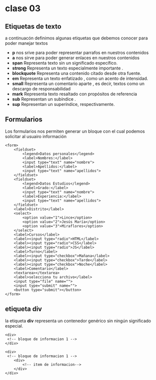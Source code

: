 # clase 03	


## Etiquetas de texto
a continuacón definimos algunas etiquetas que debemos conocer para poder manejar textos

* **p**  nos srive para poder representar parrafos en nuestros contenidos
* **a** nos sirve para poder generar enlaces en nuestros contenidos
* **span** Representa texto sin un significado específico. 
* **strong** Representa un texto especialmente importante .
* **blockquote** Representa una contenido citado desde otra fuente.
* **em**  Representa un texto enfatizado , como un acento de intensidad.
* **small**  Representa un comentario aparte , es decir, textos como un descargo de responsabilidad
* **mark** Representa texto resaltado con propósitos de referencia
* **sub** Representan un subíndice .
* **sup** Representan un superíndice, respectivamente.



## Formularios

Los formularios nos permiten generar un bloque con el cual podemos solicitar al usuairo información 
````````
<form>
	<fieldset>
		<legend>Datos personales</legend>
		<label>Nombres:</label>
		<input type="text" name="nombre">
		<label>Apellidos:</label>
		<input type="text" name="apellidos">
	</fieldset>
	<fieldset>
		<legend>Datos Estudios</legend>
		<label>Grado:</label>
		<input type="text" name="nombre">
		<label>Experiencia:</label>
		<input type="text" name="apellidos">
	</fieldset>
	<label>Distrito</label> 
	<select>
		<option value="1">Lince</option>
		<option value="2">Jesús María</option>
		<option value="3">Miraflores</option>
	</select>
	<label>Cursos</label>
	<label><input type="radio">HTML</label>
	<label><input type="radio">CSS</label>
	<label><input type="radio">JS</label>
	<label>Turno</label>
	<label><input type="checkbox">Mañana</label>
	<label><input type="checkbox">Tarde</label>
	<label><input type="checkbox">Noche</label>
	<label>Comentario</label>
	<textarea></textarea>
	<label>selecciona tu archivo</label>
	<input type="file" name="">
	<input type="submit" name="">
	<button type="submit"></button>
</form>
````````


## etiqueta div

la etiqueta **div** representa un contenedor genérico sin ningún significado especial.
````````
<div>
 <!-- bloque de informacion 1 -->
</div>

<div>
 <!-- bloque de informacion 1 -->
 	<div>
 		<!-- item de informacion-->
 	</div>
</div>
````````